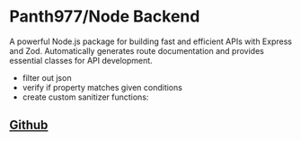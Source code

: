 # Panth977/Node Backend

A powerful Node.js package for building fast and efficient APIs with Express and Zod. Automatically generates route documentation and provides essential classes for API development.

- filter out json
- verify if property matches given conditions
- create custom sanitizer functions:

## [Github](https://github.com/Panth977/node-backend)

